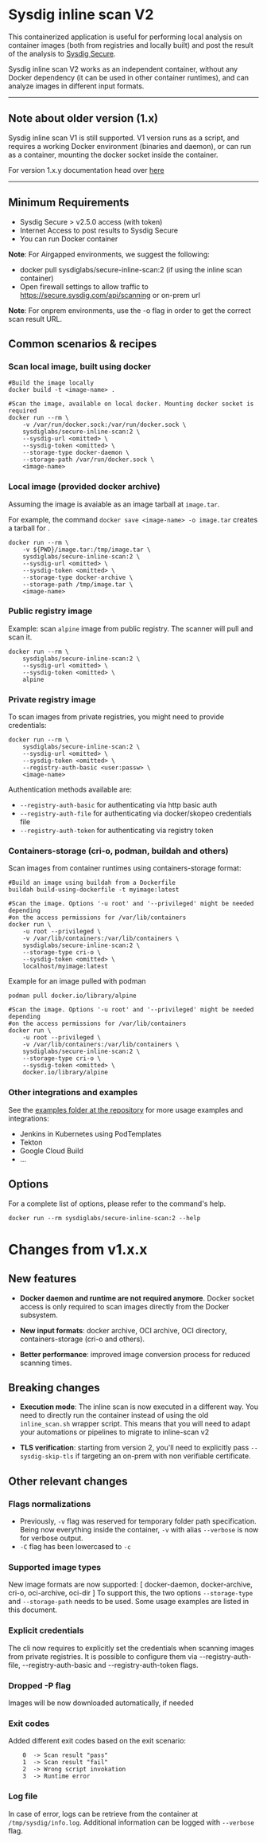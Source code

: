 # Sysdig inline scan V2

This containerized application is useful for performing local analysis on container images (both from registries and locally built) and post the result of the analysis to [Sysdig Secure](https://sysdig.com/products/kubernetes-security/).

Sysdig inline scan V2 works as an independent container, without any Docker dependency (it can be used in other container runtimes), and can analyze images in different input formats.

---
## Note about older version (1.x)

Sysdig inline scan V1 is still supported. V1 version runs as a script, and requires a working Docker environment (binaries and daemon), or can run as a container, mounting the docker socket inside the container.

For version 1.x.y documentation head over [here](./v1.md)

---

## Minimum Requirements

* Sysdig Secure > v2.5.0 access (with token)
* Internet Access to post results to Sysdig Secure
* You can run Docker container

**Note**: For Airgapped environments, we suggest the following:

* docker pull sysdiglabs/secure-inline-scan:2 (if using the inline scan container)
* Open firewall settings to allow traffic to https://secure.sysdig.com/api/scanning or on-prem url

**Note**: For onprem environments, use the -o flag in order to get the correct scan result URL.

## Common scenarios & recipes

### Scan local image, built using docker

```
#Build the image locally
docker build -t <image-name> .

#Scan the image, available on local docker. Mounting docker socket is required
docker run --rm \
    -v /var/run/docker.sock:/var/run/docker.sock \
    sysdiglabs/secure-inline-scan:2 \
    --sysdig-url <omitted> \
    --sysdig-token <omitted> \
    --storage-type docker-daemon \
    --storage-path /var/run/docker.sock \
    <image-name>
```

### Local image (provided docker archive)

Assuming the image <image-name> is avaiable as an image tarball at `image.tar`.

For example, the command `docker save <image-name> -o image.tar` creates a tarball for <image-name>.

```
docker run --rm \
    -v ${PWD}/image.tar:/tmp/image.tar \
    sysdiglabs/secure-inline-scan:2 \
    --sysdig-url <omitted> \
    --sysdig-token <omitted> \
    --storage-type docker-archive \
    --storage-path /tmp/image.tar \
    <image-name>
```

### Public registry image

Example: scan `alpine` image from public registry. The scanner will pull and scan it.

```
docker run --rm \
    sysdiglabs/secure-inline-scan:2 \
    --sysdig-url <omitted> \
    --sysdig-token <omitted> \
    alpine
```

### Private registry image

To scan images from private registries, you might need to provide credentials:

```
docker run --rm \
    sysdiglabs/secure-inline-scan:2 \
    --sysdig-url <omitted> \
    --sysdig-token <omitted> \
    --registry-auth-basic <user:passw> \
    <image-name>
```

Authentication methods available are:
* `--registry-auth-basic` for authenticating via http basic auth
* `--registry-auth-file` for authenticating via docker/skopeo credentials file
* `--registry-auth-token` for authenticating via registry token

### Containers-storage (cri-o, podman, buildah and others)

Scan images from container runtimes using containers-storage format:

```
#Build an image using buildah from a Dockerfile
buildah build-using-dockerfile -t myimage:latest

#Scan the image. Options '-u root' and '--privileged' might be needed depending
#on the access permissions for /var/lib/containers
docker run \
    -u root --privileged \
    -v /var/lib/containers:/var/lib/containers \
    sysdiglabs/secure-inline-scan:2 \
    --storage-type cri-o \
    --sysdig-token <omitted> \
    localhost/myimage:latest
```

Example for an image pulled with podman

```
podman pull docker.io/library/alpine

#Scan the image. Options '-u root' and '--privileged' might be needed depending
#on the access permissions for /var/lib/containers
docker run \
    -u root --privileged \
    -v /var/lib/containers:/var/lib/containers \
    sysdiglabs/secure-inline-scan:2 \
    --storage-type cri-o \
    --sysdig-token <omitted> \
    docker.io/library/alpine
```

### Other integrations and examples

See the [examples folder at the repository](https://github.com/sysdiglabs/secure-inline-scan/tree/master/examples) for more usage examples and integrations:

* Jenkins in Kubernetes using PodTemplates
* Tekton
* Google Cloud Build
* ...

## Options

For a complete list of options, please refer to the command's help.

```
docker run --rm sysdiglabs/secure-inline-scan:2 --help
```

# Changes from v1.x.x

## New features

* **Docker daemon and runtime are not required anymore**. Docker socket access is only required to scan images directly from the Docker subsystem.

* **New input formats**: docker archive, OCI archive, OCI directory, containers-storage (cri-o and others).

* **Better performance**: improved image conversion process for reduced scanning times.

## Breaking changes

* **Execution mode**: The inline scan is now executed in a different way. You need to directly run the container instead of using the old `inline_scan.sh` wrapper script. This means that you will need to adapt your automations or pipelines to migrate to inline-scan v2

 * **TLS verification**: starting from version 2, you'll need to explicitly pass `--sysdig-skip-tls` if targeting an on-prem with non verifiable certificate.


## Other relevant changes

### Flags normalizations

* Previously, `-v` flag was reserved for temporary folder path specification. Being now everything inside the container, `-v` with alias `--verbose` is now for verbose output.
* `-C` flag has been lowercased to `-c`

### Supported image types

New image formats are now supported: [ docker-daemon, docker-archive, cri-o, oci-archive, oci-dir ]
To support this, the two options `--storage-type` and `--storage-path` needs to be used.
Some usage examples are listed in this document.

### Explicit credentials

The cli now requires to explicitly set the credentials when scanning images from private registries.
It is possible to configure them via --registry-auth-file, --registry-auth-basic and --registry-auth-token flags.

### Dropped -P flag

Images will be now downloaded automatically, if needed

### Exit codes

Added different exit codes based on the exit scenario:
```
    0  -> Scan result "pass"
    1  -> Scan result "fail"
    2  -> Wrong script invokation
    3  -> Runtime error
```

### Log file

In case of error, logs can be retrieve from the container at `/tmp/sysdig/info.log`.
Additional information can be logged with `--verbose` flag.

